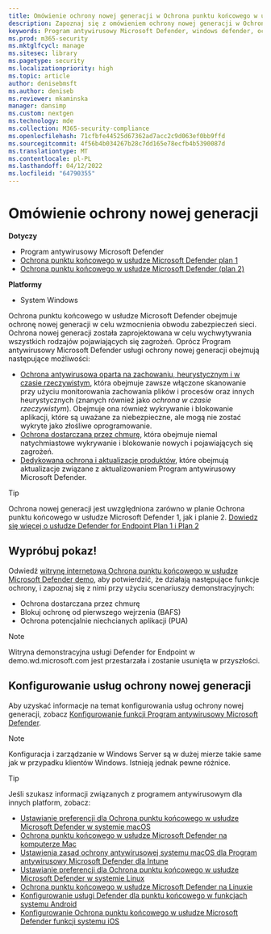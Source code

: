 ```yaml
---
title: Omówienie ochrony nowej generacji w Ochrona punktu końcowego w usłudze Microsoft Defender
description: Zapoznaj się z omówieniem ochrony nowej generacji w Ochrona punktu końcowego w usłudze Microsoft Defender. Wzmacnianie obwodu zabezpieczeń sieci przy użyciu ochrony nowej generacji przeznaczonej do przechwytywania wszystkich typów pojawiających się zagrożeń.
keywords: Program antywirusowy Microsoft Defender, windows defender, ochrona przed złośliwym kodem, wirus, złośliwe oprogramowanie, zagrożenie, wykrywanie, ochrona, zabezpieczenia
ms.prod: m365-security
ms.mktglfcycl: manage
ms.sitesec: library
ms.pagetype: security
ms.localizationpriority: high
ms.topic: article
author: denisebmsft
ms.author: deniseb
ms.reviewer: mkaminska
manager: dansimp
ms.custom: nextgen
ms.technology: mde
ms.collection: M365-security-compliance
ms.openlocfilehash: 71cfbfe44525d67362ad7acc2c9d063ef0bb9ffd
ms.sourcegitcommit: 4f56b4b034267b28c7dd165e78ecfb4b5390087d
ms.translationtype: MT
ms.contentlocale: pl-PL
ms.lasthandoff: 04/12/2022
ms.locfileid: "64790355"
---
```

# <a name="next-generation-protection-overview"></a>Omówienie ochrony nowej generacji

**Dotyczy**

- Program antywirusowy Microsoft Defender
- [Ochrona punktu końcowego w usłudze Microsoft Defender plan 1](https://go.microsoft.com/fwlink/p/?linkid=2154037)
- [Ochrona punktu końcowego w usłudze Microsoft Defender (plan 2)](https://go.microsoft.com/fwlink/p/?linkid=2154037) 

**Platformy**
- System Windows

Ochrona punktu końcowego w usłudze Microsoft Defender obejmuje ochronę nowej generacji w celu wzmocnienia obwodu zabezpieczeń sieci. Ochrona nowej generacji została zaprojektowana w celu wychwytywania wszystkich rodzajów pojawiających się zagrożeń. Oprócz Program antywirusowy Microsoft Defender usługi ochrony nowej generacji obejmują następujące możliwości:

- [Ochrona antywirusowa oparta na zachowaniu, heurystycznym i w czasie rzeczywistym](configure-protection-features-microsoft-defender-antivirus.md), która obejmuje zawsze włączone skanowanie przy użyciu monitorowania zachowania plików i procesów oraz innych heurystycznych (znanych również jako *ochrona w czasie rzeczywistym*). Obejmuje ona również wykrywanie i blokowanie aplikacji, które są uważane za niebezpieczne, ale mogą nie zostać wykryte jako złośliwe oprogramowanie.
- [Ochrona dostarczana przez chmurę](cloud-protection-microsoft-defender-antivirus.md), która obejmuje niemal natychmiastowe wykrywanie i blokowanie nowych i pojawiających się zagrożeń.
- [Dedykowana ochrona i aktualizacje produktów](manage-updates-baselines-microsoft-defender-antivirus.md), które obejmują aktualizacje związane z aktualizowaniem Program antywirusowy Microsoft Defender.

> [!TIP]
> Ochrona nowej generacji jest uwzględniona zarówno w planie Ochrona punktu końcowego w usłudze Microsoft Defender 1, jak i planie 2. [Dowiedz się więcej o usłudze Defender for Endpoint Plan 1 i Plan 2](defender-endpoint-plan-1-2.md)

## <a name="try-a-demo"></a>Wypróbuj pokaz!

Odwiedź [witrynę internetową Ochrona punktu końcowego w usłudze Microsoft Defender demo](https://demo.wd.microsoft.com?ocid=cx-wddocs-testground), aby potwierdzić, że działają następujące funkcje ochrony, i zapoznaj się z nimi przy użyciu scenariuszy demonstracyjnych:

- Ochrona dostarczana przez chmurę
- Blokuj ochronę od pierwszego wejrzenia (BAFS)
- Ochrona potencjalnie niechcianych aplikacji (PUA)

> [!NOTE]
> Witryna demonstracyjna usługi Defender for Endpoint w demo.wd.microsoft.com jest przestarzała i zostanie usunięta w przyszłości.

## <a name="configure-next-generation-protection-services"></a>Konfigurowanie usług ochrony nowej generacji

Aby uzyskać informacje na temat konfigurowania usług ochrony nowej generacji, zobacz [Konfigurowanie funkcji Program antywirusowy Microsoft Defender](configure-microsoft-defender-antivirus-features.md).

> [!NOTE]
> Konfiguracja i zarządzanie w Windows Server są w dużej mierze takie same jak w przypadku klientów Windows. Istnieją jednak pewne różnice. 

> [!TIP]
> Jeśli szukasz informacji związanych z programem antywirusowym dla innych platform, zobacz:
> - [Ustawianie preferencji dla Ochrona punktu końcowego w usłudze Microsoft Defender w systemie macOS](mac-preferences.md)
> - [Ochrona punktu końcowego w usłudze Microsoft Defender na komputerze Mac](microsoft-defender-endpoint-mac.md)
> - [Ustawienia zasad ochrony antywirusowej systemu macOS dla Program antywirusowy Microsoft Defender dla Intune](/mem/intune/protect/antivirus-microsoft-defender-settings-macos)
> - [Ustawianie preferencji dla Ochrona punktu końcowego w usłudze Microsoft Defender w systemie Linux](linux-preferences.md)
> - [Ochrona punktu końcowego w usłudze Microsoft Defender na Linuxie](microsoft-defender-endpoint-linux.md)
> - [Konfigurowanie usługi Defender dla punktu końcowego w funkcjach systemu Android](android-configure.md)
> - [Konfigurowanie Ochrona punktu końcowego w usłudze Microsoft Defender funkcji systemu iOS](ios-configure-features.md)

